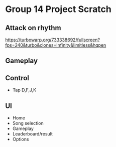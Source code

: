 # Group 14 Project Scratch

## Attack on rhythm
https://turbowarp.org/733338692/fullscreen?fps=240&turbo&clones=Infinity&limitless&hqpen
## Gameplay

## Control
- Tap D,F,J,K

## UI
- Home
- Song selection
- Gameplay
- Leaderboard/result
- Options
